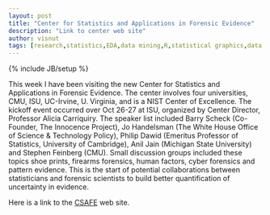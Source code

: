 ```yaml
---
layout: post
title: "Center for Statistics and Applications in Forensic Evidence"
description: "Link to center web site"
author: visnut
tags: [research,statistics,EDA,data mining,R,statistical graphics,data visualization,inference]
---
```

{% include JB/setup %}

This week I have been visiting the new Center for Statistics and Applications in Forensic Evidence.  The center involves four universities, CMU, ISU, UC-Irvine, U. Virginia, and is a NIST Center of Excellence. The kickoff event occurred over Oct 26-27 at ISU, organized by Center Director, Professor Alicia Carriquiry. The speaker list included Barry Scheck (Co-Founder, The Innocence Project), Jo Handelsman (The White House Office of Science & Technology Policy), Philip Dawid (Emeritus Professor of Statistics, University of Cambridge), Anil Jain (Michigan State University) and Stephen Feinberg (CMU). Small discussion groups included these topics shoe prints, firearms forensics, human factors, cyber forensics and pattern evidence. This is the start of potential collaborations between statisticians and forensic scientists to build better quantification of uncertainty in evidence. 

Here is a link to the [CSAFE](http://forensic.stat.iastate.edu) web site.


